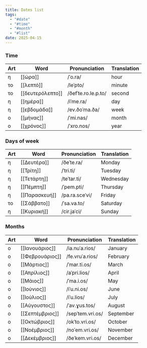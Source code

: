 ```yaml
---
title: Dates list
tags:
  - "#date"
  - "#time"
  - "#month"
  - "#list"
date: 2025-04-15
---
```


### Time

| Art | Word             | Pronunciation       | Translation |
| --- | ---------------- | ------------------- | ----------- |
| η   | [[ώρα]]          | /ˈo.ra/             | hour        |
| το  | [[λεπτό]]        | /leˈpto/            | minute      |
| το  | [[δευτερόλεπτο]] | /ðefˈte.ro.le.p.to/ | second      |
| η   | [[ημέρα]]        | /iˈme.ra/           | day         |
| η   | [[εβδομάδα]]     | /ev.ðoˈma.ða/       | week        |
| ο   | [[μήνας]]        | /ˈmi.nas/           | month       |
| ο   | [[χρόνος]]       | /ˈxro.nos/          | year        |

### Days of week

| Art | Word          | Pronunciation  | Translation |
| --- | ------------- | -------------- | ----------- |
| η   | [[Δευτέρα]]   | /ðeˈte.ra/     | Monday      |
| η   | [[Τρίτη]]     | /ˈtri.ti/      | Tuesday     |
| η   | [[Τετάρτη]]   | /teˈtar.ti/    | Wednesday   |
| η   | [[Πέμπτη]]    | /ˈpem.pti/     | Thursday    |
| η   | [[Παρασκευή]] | /pa.ra.sceˈvi/ | Friday      |
| το  | [[Σάββατο]]   | /ˈsa.va.to/    | Saturday    |
| η   | [[Κυριακή]]   | /cir.jaˈci/    | Sunday      |

### Months

| Art | Word            | Pronunciation    | Translation |
| --- | --------------- | ---------------- | ----------- |
| ο   | [[Ιανουάριος]]  | /ia.nuˈa.rios/   | January     |
| ο   | [[Φεβρουάριος]] | /fe.vruˈa.rios/  | February    |
| ο   | [[Μάρτιος]]     | /ˈmar.ti.os/     | March       |
| ο   | [[Απρίλιος]]    | /aˈpri.lios/     | April       |
| ο   | [[Μάιος]]       | /ˈma.i.os/       | May         |
| ο   | [[Ιούνιος]]     | /iˈu.ni.os/      | June        |
| ο   | [[Ιούλιος]]     | /iˈu.lios/       | July        |
| ο   | [[Αύγουστος]]   | /ˈav.ɣus.tos/    | August      |
| ο   | [[Σεπτέμβριος]] | /sepˈtem.vri.os/ | September   |
| ο   | [[Οκτώβριος]]   | /okˈto.vri.os/   | October     |
| ο   | [[Νοέμβριος]]   | /noˈem.vri.os/   | November    |
| ο   | [[Δεκέμβριος]]  | /ðeˈkem.vri.os/  | December    |
